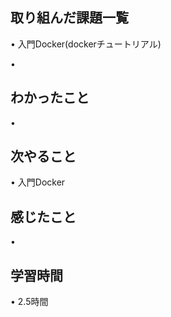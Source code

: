 ## 取り組んだ課題一覧
• 入門Docker(dockerチュートリアル)

• 

## わかったこと
• 

## 次やること
•  入門Docker

## 感じたこと
•

## 学習時間
• 2.5時間